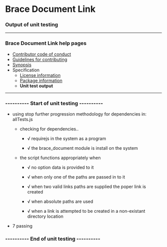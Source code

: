 # Brace Document Link
### Output of unit testing
 
----
### Brace Document Link help pages
* [Contributor code of conduct](https://github.com/restarian/brace_document_link/blob/master/docs/contributor_code_of_conduct.md)
* [Guidelines for contributing](https://github.com/restarian/brace_document_link/blob/master/docs/guidelines_for_contributing.md)
* [Synopsis](https://github.com/restarian/brace_document_link/blob/master/docs/synopsis.md)
* Specification
  * [License information](https://github.com/restarian/brace_document_link/blob/master/docs/specification/license_information.md)
  * [Package information](https://github.com/restarian/brace_document_link/blob/master/docs/specification/package_information.md)
  * **Unit test output**
----
 
### ---------- Start of unit testing ----------

  * using stop further progression methodology for dependencies in: allTests.js

    * checking for dependencies..

      * √ requirejs in the system as a program

      * √ the brace_document module is install on the system

    * the script functions appropriately when

      * √ no option data is provided to it

      * √ when only one of the paths are passed in to it

      * √ when two valid links paths are supplied the poper link is created

      * √ when absolute paths are used

      * √ when a link is attempted to be created in a non-existant directory location


  * 7 passing


### ---------- End of unit testing ----------